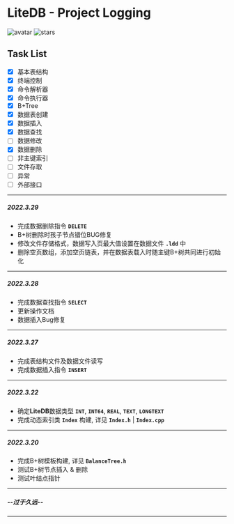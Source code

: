 # LiteDB - Project Logging

![avatar](https://badgen.net/badge/Language/C++11/orange)
![stars](https://badgen.net/badge/Dev%20Env./Linux/green)

## Task List

- [x] 基本表结构
- [x] 终端控制
- [x] 命令解析器
- [x] 命令执行器
- [x] B+Tree
- [x] 数据表创建
- [x] 数据插入
- [x] 数据查找
- [ ] 数据修改
- [x] 数据删除
- [ ] 非主键索引
- [ ] 文件存取
- [ ] 异常
- [ ] 外部接口

---
##### 2022.3.29
- 完成数据删除指令 **`DELETE`**
- B+树删除时孩子节点错位BUG修复
- 修改文件存储格式，数据写入页最大值设置在数据文件 **`.ldd`** 中
- 删除空页数组，添加空页链表，并在数据表载入时随主键B+树共同进行初始化

---
##### 2022.3.28
- 完成数据查找指令 **`SELECT`**
- 更新操作文档
- 数据插入Bug修复

---
##### 2022.3.27
- 完成表结构文件及数据文件读写
- 完成数据插入指令 **`INSERT`**

---
##### 2022.3.22
- 确定**LiteDB**数据类型 **`INT`**, **`INT64`**, **`REAL`**, **`TEXT`**, **`LONGTEXT`**
- 完成动态索引类 **`Index`** 构建, 详见 **`Index.h`** | **`Index.cpp`** 
   
---
##### 2022.3.20
- 完成B+树模板构建, 详见  **`BalanceTree.h`**
- 测试B+树节点插入 & 删除
- 测试叶结点指针

---

##### --过于久远--

---